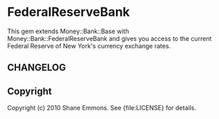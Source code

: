 FederalReserveBank
====================

This gem extends Money::Bank::Base with Money::Bank::FederalReserveBank and
gives you access to the current Federal Reserve of New York's currency exchange
rates.

CHANGELOG
---------


Copyright
---------

Copyright (c) 2010 Shane Emmons. See {file:LICENSE} for details.
